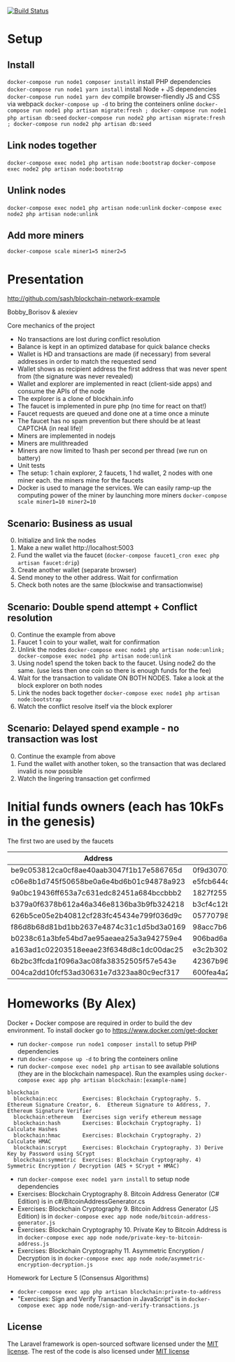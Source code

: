 [![Build Status](https://travis-ci.org/sash/blockchain-network-example.svg?branch=develop)](https://travis-ci.org/sash/blockchain-network-example)

# Setup
## Install
`docker-compose run node1 composer install` install PHP dependencies
`docker-compose run node1 yarn install` install Node + JS dependencies
`docker-compose run node1 yarn dev` compile browser-fliendly JS and CSS via webpack
`docker-compose up -d` to bring the conteiners online
`docker-compose run node1 php artisan migrate:fresh ; docker-compose run node1 php artisan db:seed`
`docker-compose run node2 php artisan migrate:fresh ; docker-compose run node2 php artisan db:seed`

## Link nodes together
`docker-compose exec node1 php artisan node:bootstrap`
`docker-compose exec node2 php artisan node:bootstrap`

## Unlink nodes
`docker-compose exec node1 php artisan node:unlink`
`docker-compose exec node2 php artisan node:unlink`

## Add more miners
`docker-compose scale miner1=5 miner2=5`

# Presentation

http://github.com/sash/blockchain-network-example

Bobby_Borisov & alexiev

Core mechanics of the project
* No transactions are lost during conflict resolution
* Balance is kept in an optimized database for quick balance checks
* Wallet is HD and transactions are made (if necessary) from several addresses in order to match the requested send
* Wallet shows as recipient address the first address that was never spent from (the signature was never revealed)
* Wallet and explorer are implemented in react (client-side apps) and consume the APIs of the node
* The explorer is a clone of blockhain.info
* The faucet is implemented in pure php (no time for react on that!)
* Faucet requests are queued and done one at a time once a minute
* The faucet has no spam prevention but there should be at least CAPTCHA (in real life)!
* Miners are implemented in nodejs
* Miners are mulithreaded
* Miners are now limited to 1hash per second per thread (we run on battery)
* Unit tests
* The setup: 1 chain explorer, 2 faucets, 1 hd wallet, 2 nodes with one miner each. the miners mine for the faucets
* Docker is used to manage the services. We can easily ramp-up the computing power of the miner by launching more miners `docker-compose scale miner1=10 miner2=10`

## Scenario: Business as usual
0. Initialize and link the nodes
1. Make a new wallet http://localhost:5003
2. Fund the wallet via the faucet (`docker-compose faucet1_cron exec php artisan faucet:drip`)
3. Create another wallet (separate browser)
4. Send money to the other address. Wait for confirmation
5. Check both notes are the same (blockwise and transactionwise)

## Scenario: Double spend attempt + Conflict resolution
0. Continue the example from above
1. Faucet 1 coin to your wallet, wait for confirmation
2. Unlink the nodes `docker-compose exec node1 php artisan node:unlink; docker-compose exec node1 php artisan node:unlink`
3. Using node1 spend the token back to the faucet. Using node2 do the same. (use less then one coin so there is enough funds for the fee)
4. Wait for the transaction to validate ON BOTH NODES. Take a look at the block explorer on both nodes
5. Link the nodes back together `docker-compose exec node1 php artisan node:bootstrap`
6. Watch the conflict resolve itself via the block explorer

## Scenario: Delayed spend example - no transaction was lost
0. Continue the example from above
1. Fund the wallet with another token, so the transaction that was declared invalid is now possible
2. Watch the lingering transaction get confirmed


# Initial funds owners (each has 10kFs in the genesis)

The first two are used by the faucets

| Address                                  | Private Key                                                      |
| ---------------------------------------- | -----------------------------------------------------------------|
| be9c053812ca0cf8ae40aab3047f1b17e586765d | 0f9d3070204642bc8eb07b00a99ef38eebfec965733a3f70548ce99484fdfd99 |
| c06e8b1d745f50658be0a6e4bd6b01c94878a923 | e5fcb644cb5ff2a34d8d479b2fc775c6e4f242ebd8f4eb146bf3985d968c67a5 |
| 9a0bc19436ff653a7c631edc82451a684bccbbb2 | 1827f2551a5e6c64f4a601c569c3a092c8a1dd770246947ecc8d6f01b29db2db |
| b379a0f6378b612a46a346e8136ba3b9fb324218 | b3cf4c12b7e41b138ce19af734e7f3856a58858ca1430fb0f0c086b4f644c476 |
| 626b5ce05e2b40812cf283fc45434e799f036d9c | 05770798da086eab3d7e665e883d62003018d02f4021d2b9598f3ff9e11b2cc0 |
| f86d8b68d81bd1bb2637e4874c31c1d5bd3a0169 | 98acc7b63049233d873c2dda03c7c29ead53a816ef463225dd9d72da9d69c884 |
| b0238c61a3bfe54bd7ae95aeaea25a3a942759e4 | 906bad6aa7fc42f38c3dc6bc51729e645fe3b8b1221323ffe35e4fa1029792f8 |
| a163ad1c02203518eeae23f6348d8c1dc00dac25 | e3c2b302c54725f3f6029ed6829e7b9f8c1a1e4aff5c4ced054cf16cef7f311d |
| 6b2bc3ffcda1f096a3ac08fa38352505f57e543e | 42367b96408ddb7c5f5d79163add487dde661ad474085b662bbddf6edebe92ec |
| 004ca2dd10fcf53ad30631e7d323aa80c9ecf317 | 600fea4a214cadb607e34ed0bb091297864cc12162f1e6d6f67a4c5efac06e05 |


# Homeworks (By Alex)
Docker + Docker compose are required in order to build the dev environment. To install docker go to https://www.docker.com/get-docker

* run `docker-compose run node1 composer install` to setup PHP dependencies
* run `docker-compose up -d` to bring the conteiners online
* run `docker-compose exec node1 php artisan` to see available solutions (they are in the blockchain namespace). Run the examples using `docker-compose exec app php artisan blockchain:[example-name]`
```
blockchain
  blockchain:ecc        Exercises: Blockchain Cryptography. 5.  Ethereum Signature Creator, 6.  Ethereum Signature to Address, 7.  Ethereum Signature Verifier
  blockchain:ethereum   Exercises sign verify ethereum message
  blockchain:hash       Exercises: Blockchain Cryptography. 1) Calculate Hashes
  blockchain:hmac       Exercises: Blockchain Cryptography. 2) Calculate HMAC
  blockchain:scrypt     Exercises: Blockchain Cryptography. 3) Derive Key by Password using SCrypt
  blockchain:symmetric  Exercises: Blockchain Cryptography. 4) Symmetric Encryption / Decryption (AES + SCrypt + HMAC)
```
* run `docker-compose exec node1 yarn install` to setup node dependencies
* Exercises: Blockchain Cryptography 8. Bitcoin Address Generator (C# Edition) is in c#/BitcoinAddressGenerator.cs
* Exercises: Blockchain Cryptography 9. Bitcoin Address Generator (JS Edition) is in `docker-compose exec app node node/bitcoin-address-generator.js`
* Exercises: Blockchain Cryptography 10. Private Key to Bitcoin Address is in `docker-compose exec app node node/private-key-to-bitcoin-address.js`
* Exercises: Blockchain Cryptography 11. Asymmetric Encryption / Decryption is in `docker-compose exec app node node/asymmetric-encryption-decryption.js`

Homework for Lecture 5 (Consensus Algorithms)
* `docker-compose exec app php artisan blockchain:private-to-address`
* "Exercises: Sign and Verify Transaction in JavaScript" is in `docker-compose exec app node node/sign-and-verify-transactions.js`


## License

The Laravel framework is open-sourced software licensed under the [MIT license](https://opensource.org/licenses/MIT). The rest of the code is also licensed under [MIT license](https://opensource.org/licenses/MIT)
